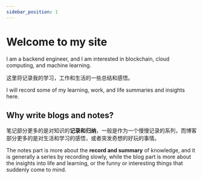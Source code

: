 ```yaml
---
sidebar_position: 1
---
```


# Welcome to my site

I am a backend engineer, and I am interested in blockchain, cloud computing, and machine learning.

这里将记录我的学习，工作和生活的一些总结和感悟。

I will record some of my learning, work, and life summaries and insights here.

## Why write blogs and notes?

笔记部分更多的是对知识的**记录和归纳**，一般是作为一个慢慢记录的系列，而博客部分更多的是对生活和学习的感悟，或者突发奇想的好玩的事情。

The notes part is more about the **record and summary** of knowledge, and it is generally a series by recording slowly,
while the blog part is more about the insights into life and learning, or the funny or interesting things that suddenly come to mind.
